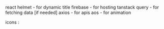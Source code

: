 react helmet - for dynamic title
firebase - for hosting 
tanstack query - for fetching data [if needed]
axios - for apis
aos - for animation

icons :
<CiSearch />
<CiUser />
<CiShoppingCart />
